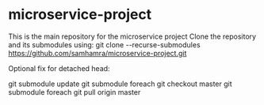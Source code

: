 # microservice-project
This is the main repository for the microservice project
Clone the repository and its submodules using:
git clone --recurse-submodules https://github.com/samhamra/microservice-project.git

Optional fix for detached head:

git submodule update 
git submodule foreach git checkout master 
git submodule foreach git pull origin master 
